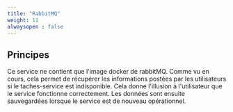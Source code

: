 ```yaml
---
title: "RabbitMQ"
weight: 11
alwaysopen : false
---
```


## Principes

Ce service ne contient que l'image docker de rabbitMQ. Comme vu en cours, cela permet de récupérer les informations postées par les utilisateurs si le taches-service est indisponible. Cela donne l'illusion à l'utilisateur que le service fonctionne correctement. Les données sont ensuite sauvegardées lorsque le service est de nouveau opérationnel. 